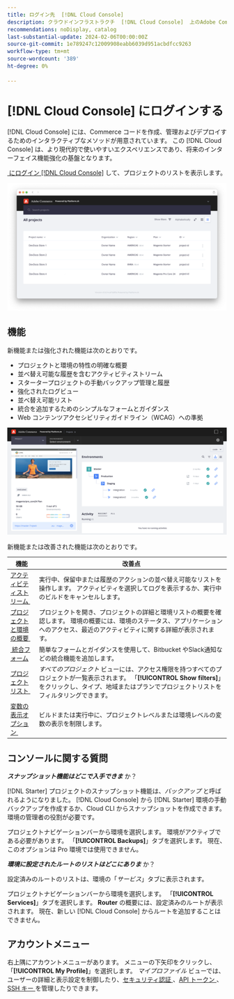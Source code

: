 ```yaml
---
title: ログイン先  [!DNL Cloud Console]
description: クラウドインフラストラクチ  [!DNL Cloud Console]  上のAdobe Commerce用について説明します。
recommendations: noDisplay, catalog
last-substantial-update: 2024-02-06T00:00:00Z
source-git-commit: 1e789247c12009908eabb6039d951acbdfcc9263
workflow-type: tm+mt
source-wordcount: '389'
ht-degree: 0%

---
```



# [!DNL Cloud Console] にログインする

[!DNL Cloud Console] には、Commerce コードを作成、管理およびデプロイするためのインタラクティブなメソッドが用意されています。 この [!DNL Cloud Console] は、より現代的で使いやすいエクスペリエンスであり、将来のインターフェイス機能強化の基盤となります。

[&#x200B; にログイン  [!DNL Cloud Console]](https://console.adobecommerce.com) して、プロジェクトのリストを表示します。

![&#x200B; プロジェクトリスト &#x200B;](../assets/ui-allprojects-list.png)

## 機能

新機能または強化された機能は次のとおりです。

- プロジェクトと環境の特性の明確な概要
- 並べ替え可能な履歴を含むアクティビティストリーム
- スタータープロジェクトの手動バックアップ管理と履歴
- 強化されたログビュー
- 並べ替え可能リスト
- 統合を追加するためのシンプルなフォームとガイダンス
- Web コンテンツアクセシビリティガイドライン（WCAG）への準拠

![[!DNL Cloud Console]](../assets/CloudConsole.svg)

新機能または改善された機能は次のとおりです。

| 機能 | 改善点 |
| -------------- | ----------------------------------- |
| [&#x200B; アクティビティストリーム &#x200B;](../cloud-guide/project/activity-stream.md) | 実行中、保留中または履歴のアクションの並べ替え可能なリストを操作します。 アクティビティを選択してログを表示するか、実行中のビルドをキャンセルします。 |
| [&#x200B; プロジェクトと環境の概要 &#x200B;](../cloud-guide/project/overview.md#project-overview) | プロジェクトを開き、プロジェクトの詳細と環境リストの概要を確認します。 環境の概要には、環境のステータス、アプリケーションへのアクセス、最近のアクティビティに関する詳細が表示されます。 |
| [&#x200B; 統合フォーム &#x200B;](../cloud-guide/integrations/overview.md) | 簡単なフォームとガイダンスを使用して、Bitbucket やSlack通知などの統合機能を追加します。 |
| [&#x200B; プロジェクトリスト &#x200B;](../cloud-guide/project/overview.md#cloud-console) | _すべてのプロジェクト_ ビューには、アクセス権限を持つすべてのプロジェクトが一覧表示されます。 「**[!UICONTROL Show filters]**」をクリックし、タイプ、地域またはプランでプロジェクトリストをフィルタリングできます。 |
| [&#x200B; 変数の表示オプション &#x200B;](../cloud-guide/environment/variable-levels.md) | ビルドまたは実行中に、プロジェクトレベルまたは環境レベルの変数の表示を制限します。 |

<!-- The following are features yet to be activated:
| **Apps and services topology** | The Apps & Services topology is visible on Project and Environment views. This interactive diagram allows you to select a service and view the relationship details, such as name, type, version, port, and more. Click **[!UICONTROL View details]** to access the overview and configuration panel for each service. | -->

## コンソールに関する質問

**_スナップショット機能はどこで入手できま_** か？

[!DNL Starter] プロジェクトのスナップショット機能は、_バックアップ_ と呼ばれるようになりました。 [!DNL Cloud Console] から [!DNL Starter] 環境の手動バックアップを作成するか、Cloud CLI からスナップショットを作成できます。 環境の管理者の役割が必要です。

プロジェクトナビゲーションバーから環境を選択します。 環境がアクティブである必要があります。 「**[!UICONTROL Backups]**」タブを選択します。 現在、このオプションは Pro 環境では使用できません。

**_環境に設定されたルートのリストはどこにありま_** か？

設定済みのルートのリストは、環境の「_サービス_」タブに表示されます。

プロジェクトナビゲーションバーから環境を選択します。 「**[!UICONTROL Services]**」タブを選択します。 **Router** の概要には、設定済みのルートが表示されます。 現在、新しい [!DNL Cloud Console] からルートを追加することはできません。

## アカウントメニュー

右上隅にアカウントメニューがあります。 メニューの下矢印をクリックし、「**[!UICONTROL My Profile]**」を選択します。 _マイプロファイル_ ビューでは、ユーザーの詳細と表示設定を制御したり、[&#x200B; セキュリティ認証 &#x200B;](../cloud-guide/project/user-access.md#user-authentication-requirements)、[API トークン &#x200B;](../cloud-guide/project/user-access.md#create-an-api-token)、[SSH キー &#x200B;](../cloud-guide/development/secure-connections.md) を管理したりできます。
